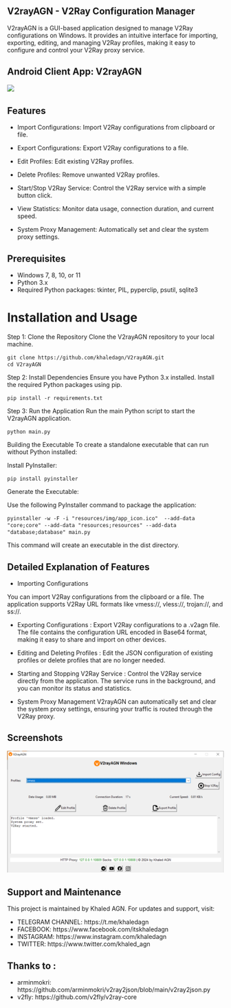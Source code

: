 ## V2rayAGN - V2Ray Configuration Manager
V2rayAGN is a GUI-based application designed to manage V2Ray configurations on Windows. It provides an intuitive interface for importing, exporting, editing, and managing V2Ray profiles, making it easy to configure and control your V2Ray proxy service.

## Android Client App: V2rayAGN
<p>
<a href="https://play.google.com/store/apps/details?id=com.agn.v2ray"><img src="https://play.google.com/intl/en_us/badges/images/generic/en-play-badge.png" height="100"></a>
</p>

## Features
* Import Configurations:
  Import V2Ray configurations from clipboard or file.

* Export Configurations:
  Export V2Ray configurations to a file.

* Edit Profiles:
   Edit existing V2Ray profiles.

* Delete Profiles:
   Remove unwanted V2Ray profiles.

* Start/Stop V2Ray Service:
   Control the V2Ray service with a simple button click.

* View Statistics:
  Monitor data usage, connection duration, and current speed.

* System Proxy Management:
   Automatically set and clear the system proxy settings.

## Prerequisites
* Windows 7, 8, 10, or 11
* Python 3.x
* Required Python packages: tkinter, PIL, pyperclip, psutil, sqlite3


# Installation and Usage
Step 1: Clone the Repository
Clone the V2rayAGN repository to your local machine.

```
git clone https://github.com/khaledagn/V2rayAGN.git
cd V2rayAGN
```
Step 2: Install Dependencies
Ensure you have Python 3.x installed. Install the required Python packages using pip.

```
pip install -r requirements.txt
```
Step 3: Run the Application
Run the main Python script to start the V2rayAGN application.

```
python main.py
```
Building the Executable
To create a standalone executable that can run without Python installed:

Install PyInstaller:

```
pip install pyinstaller
```
Generate the Executable:

Use the following PyInstaller command to package the application:

```
pyinstaller -w -F -i "resources/img/app_icon.ico"  --add-data "core;core" --add-data "resources;resources" --add-data "database;database" main.py
```
This command will create an executable in the dist directory.

## Detailed Explanation of Features

* Importing Configurations

You can import V2Ray configurations from the clipboard or a file. The application supports V2Ray URL formats like vmess://, vless://, trojan://, and ss://.

* Exporting Configurations : Export V2Ray configurations to a .v2agn file. The file contains the configuration URL encoded in Base64 format, making it easy to share and import on other devices.

* Editing and Deleting Profiles : Edit the JSON configuration of existing profiles or delete profiles that are no longer needed.

* Starting and Stopping V2Ray Service : Control the V2Ray service directly from the application. The service runs in the background, and you can monitor its status and statistics.

* System Proxy Management
V2rayAGN can automatically set and clear the system proxy settings, ensuring your traffic is routed through the V2Ray proxy.

## Screenshots

![V2rayAGN WINDOWS](screenshots/v2rayagn.PNG)

## Support and Maintenance
This project is maintained by Khaled AGN. For updates and support, visit:

<ul>
 <li>TELEGRAM CHANNEL: https://t.me/khaledagn</li>
 <li>FACEBOOK: https://www.facebook.com/itskhaledagn</li>
 <li>INSTAGRAM: https://www.instagram.com/khaledagn</li>
 <li>TWITTER: https://www.twitter.com/khaled_agn</li>
 
 </ul>

## Thanks to :

<ul>
 <li>arminmokri: https://github.com/arminmokri/v2ray2json/blob/main/v2ray2json.py</li>
 <li>v2fly: https://github.com/v2fly/v2ray-core</li>
 </ul>
